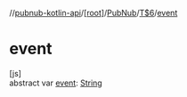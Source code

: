 //[pubnub-kotlin-api](../../../../index.md)/[[root]](../../index.md)/[PubNub](../index.md)/[T$6](index.md)/[event](event.md)

# event

[js]\
abstract var [event](event.md): [String](https://kotlinlang.org/api/latest/jvm/stdlib/kotlin/-string/index.html)
